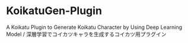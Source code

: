 # KoikatuGen-Plugin
A Koikatu Plugin to Generate Koikatu Character by Using Deep Learning Model / 深層学習でコイカツキャラを生成するコイカツ用プラグイン

